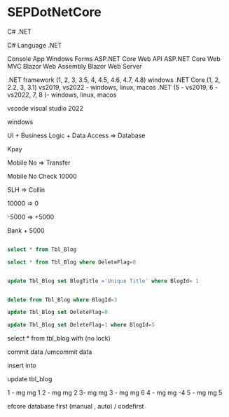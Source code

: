 # SEPDotNetCore

C# .NET

C# Language
.NET

Console App
Windows Forms
ASP.NET Core Web API
ASP.NET Core Web MVC
Blazor Web Assembly
Blazor Web Server

.NET framework (1, 2, 3, 3.5, 4, 4.5, 4.6, 4.7, 4.8) windows
.NET Core (1, 2, 2.2, 3, 3.1) vs2019, vs2022 - windows, linux, macos
.NET (5 - vs2019, 6 - vs2022, 7, 8 )- windows, linux, macos

vscode
visual studio 2022

windows

UI + Business Logic + Data Access => Database

Kpay

Mobile No => Transfer

Mobile No Check
10000

SLH => Collin

10000 => 0

-5000 => +5000

Bank + 5000

``` sql 

select * from Tbl_Blog 

select * from Tbl_Blog where DeleteFlag=0


update Tbl_Blog set BlogTitle ='Unique Title' where BlogId= 1


delete from Tbl_Blog where BlogId=3

update Tbl_Blog set DeleteFlag=0

update Tbl_Blog set DeleteFlag=1 where BlogId=5
```

select * from tbl_blog with (no lock)

commit data /umcommit data

insert into

update tbl_blog

1 -  mg mg 1
2 - mg mg 2
3- mg mg 3 - mg mg 6
4 - mg mg -4
5 - mg mg 5

efcore database first (manual , auto) / codefirst
